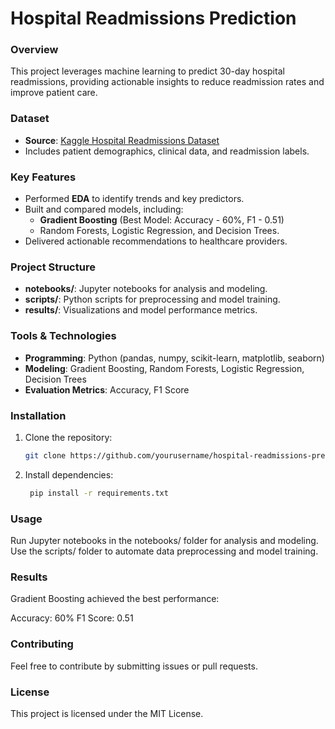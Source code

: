 # Hospital Readmissions Prediction

### Overview
This project leverages machine learning to predict 30-day hospital readmissions, providing actionable insights to reduce readmission rates and improve patient care.

### Dataset
- **Source**: [Kaggle Hospital Readmissions Dataset](https://www.kaggle.com/datasets/dubradave/hospital-readmissions)
- Includes patient demographics, clinical data, and readmission labels.

### Key Features
- Performed **EDA** to identify trends and key predictors.
- Built and compared models, including:
  - **Gradient Boosting** (Best Model: Accuracy - 60%, F1 - 0.51)
  - Random Forests, Logistic Regression, and Decision Trees.
- Delivered actionable recommendations to healthcare providers.

### Project Structure
- **notebooks/**: Jupyter notebooks for analysis and modeling.
- **scripts/**: Python scripts for preprocessing and model training.
- **results/**: Visualizations and model performance metrics.

### Tools & Technologies
- **Programming**: Python (pandas, numpy, scikit-learn, matplotlib, seaborn)
- **Modeling**: Gradient Boosting, Random Forests, Logistic Regression, Decision Trees
- **Evaluation Metrics**: Accuracy, F1 Score

### Installation
1. Clone the repository:
   ```bash
   git clone https://github.com/yourusername/hospital-readmissions-prediction.git
2. Install dependencies:
   ```bash
    pip install -r requirements.txt

### Usage
Run Jupyter notebooks in the notebooks/ folder for analysis and modeling.
Use the scripts/ folder to automate data preprocessing and model training.

### Results
Gradient Boosting achieved the best performance:

Accuracy: 60%
F1 Score: 0.51

### Contributing
Feel free to contribute by submitting issues or pull requests.

### License
This project is licensed under the MIT License.
